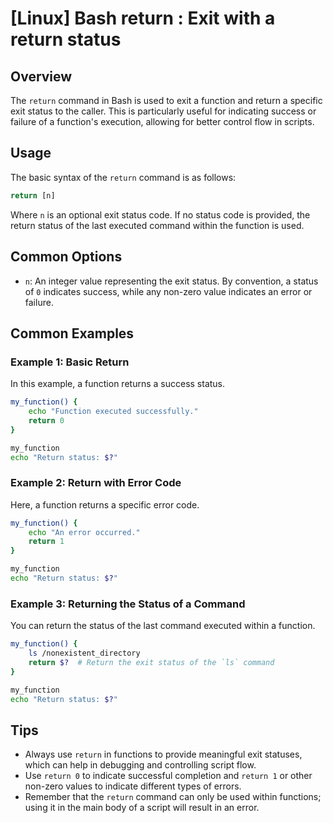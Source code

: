 # [Linux] Bash return <Usage equivalent in English>: Exit with a return status

## Overview
The `return` command in Bash is used to exit a function and return a specific exit status to the caller. This is particularly useful for indicating success or failure of a function's execution, allowing for better control flow in scripts.

## Usage
The basic syntax of the `return` command is as follows:

```bash
return [n]
```

Where `n` is an optional exit status code. If no status code is provided, the return status of the last executed command within the function is used.

## Common Options
- `n`: An integer value representing the exit status. By convention, a status of `0` indicates success, while any non-zero value indicates an error or failure.

## Common Examples

### Example 1: Basic Return
In this example, a function returns a success status.

```bash
my_function() {
    echo "Function executed successfully."
    return 0
}

my_function
echo "Return status: $?"
```

### Example 2: Return with Error Code
Here, a function returns a specific error code.

```bash
my_function() {
    echo "An error occurred."
    return 1
}

my_function
echo "Return status: $?"
```

### Example 3: Returning the Status of a Command
You can return the status of the last command executed within a function.

```bash
my_function() {
    ls /nonexistent_directory
    return $?  # Return the exit status of the `ls` command
}

my_function
echo "Return status: $?"
```

## Tips
- Always use `return` in functions to provide meaningful exit statuses, which can help in debugging and controlling script flow.
- Use `return 0` to indicate successful completion and `return 1` or other non-zero values to indicate different types of errors.
- Remember that the `return` command can only be used within functions; using it in the main body of a script will result in an error.